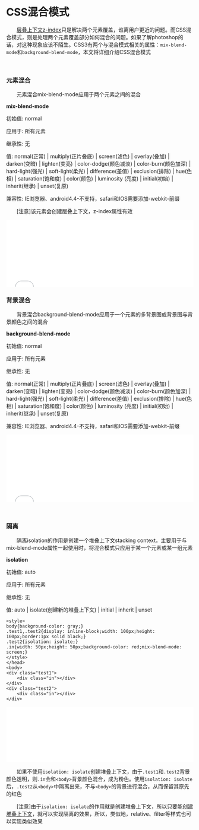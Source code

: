 # CSS混合模式

&emsp;&emsp;<a href="http://www.cnblogs.com/xiaohuochai/p/5304619.html" target="_blank">层叠上下文z-index</a>只是解决两个元素覆盖，谁离用户更近的问题。而CSS混合模式，则是处理两个元素覆盖部分如何混合的问题。如果了解photoshop的话，对这种现象应该不陌生。CSS3有两个与混合模式相关的属性：`mix-blend-mode`和`background-blend-mode`，本文将详细介绍CSS混合模式




<p>&nbsp;</p>


### 元素混合

&emsp;&emsp;元素混合mix-blend-mode应用于两个元素之间的混合

<p><strong>mix-blend-mode</strong></p>

初始值: normal

应用于: 所有元素

继承性: 无

值: normal(正常) | multiply(正片叠底) | screen(滤色) | overlay(叠加) | darken(变暗) | lighten(变亮) | color-dodge(颜色减淡) | color-burn(颜色加深) | hard-light(强光) | soft-light(柔光) | difference(差值) | exclusion(排除) | hue(色相) | saturation(饱和度) | color(颜色) | luminosity
(亮度) | initial(初始) | inherit(继承) | unset(复原)

兼容性: IE浏览器、android4.4-不支持，safari和IOS需要添加-webkit-前缀

&emsp;&emsp;[注意]该元素会创建层叠上下文，z-index属性有效



<iframe style="width: 100%; height: 180px" src="{{book.demo}}/css/mode/m1.html" allowfullscreen="allowfullscreen" frameborder="0"></iframe>


### 背景混合

&emsp;&emsp;背景混合background-blend-mode应用于一个元素的多背景图或背景图与背景颜色之间的混合

<p><strong>background-blend-mode</strong></p>

初始值: normal

应用于: 所有元素

继承性: 无

值: normal(正常) | multiply(正片叠底) | screen(滤色) | overlay(叠加) | darken(变暗) | lighten(变亮) | color-dodge(颜色减淡) | color-burn(颜色加深) | hard-light(强光) | soft-light(柔光) | difference(差值) | exclusion(排除) | hue(色相) | saturation(饱和度) | color(颜色) | luminosity
(亮度) | initial(初始) | inherit(继承) | unset(复原)

兼容性: IE浏览器、android4.4-不支持，safari和IOS需要添加-webkit-前缀

<iframe style="width: 100%; height: 180px" src="{{book.demo}}/css/mode/m2.html" allowfullscreen="allowfullscreen" frameborder="0"></iframe>



<p>&nbsp;</p>


### 隔离

&emsp;&emsp;隔离isolation的作用是创建一个堆叠上下文stacking context，主要用于与mix-blend-mode属性一起使用时，将混合模式只应用于某一个元素或某一组元素

<p><strong>isolation</strong></p>

初始值: auto

应用于: 所有元素

继承性: 无

值: auto | isolate(创建新的堆叠上下文) | initial | inherit | unset

    <style>
    body{background-color: gray;}
    .test1,.test2{display: inline-block;width: 100px;height: 100px;border:1px solid black;}
    .test2{isolation: isolate;}
    .in{width: 50px;height: 50px;background-color: red;mix-blend-mode: screen;}
    </style>
    </head>
    <body>
    <div class="test1">
        <div class="in"></div>
    </div>
    <div class="test2">
        <div class="in"></div>
    </div>

<iframe style="width: 100%; height: 150px" src="{{book.demo}}/css/mode/m3.html" allowfullscreen="allowfullscreen" frameborder="0"></iframe>

&emsp;&emsp;如果不使用`isolation: isolate`创建堆叠上下文，由于`.test1`和`.test2`背景颜色透明，则`.in`会和`<body>`背景颜色混合，成为粉色。使用`isolation: isolate`后，`.test2`从`<body>`中隔离出来，不与`<body>`的背景进行混合，从而保留其原先的红色

&emsp;&emsp;[注意]由于`isolation: isolate`的作用就是创建堆叠上下文，所以只要能<a href="http://www.cnblogs.com/xiaohuochai/p/5304619.html#anchor5" target="_blank">创建堆叠上下文</a>，就可以实现隔离的效果，所以，类似地，relative、filter等样式也可以实现类似效果

